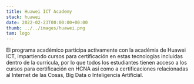 ```yaml
---
title: Huawei ICT Academy
stack: huawei
date: 2022-02-23T00:00:00+00:00
thumb: ../../images/huawei.png
tam: logo
---
```



El programa académico participa activamente con la académia de Huawei ICT, impartiendo cursos para certificación en estas tecnologías incluidas dentro de la curricula, por lo que todos los estudiantes tienen acceso a los cursos para certificación en HCNA así como a certificaciones relacionadas al Internet de las Cosas, Big Data o Inteligencia Artificial.




